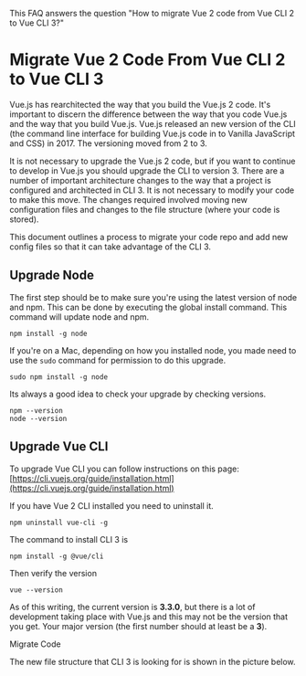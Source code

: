 This FAQ answers the question "How to migrate Vue 2 code from Vue CLI 2 to Vue CLI 3?"

# Migrate Vue 2 Code From Vue CLI 2 to Vue CLI 3

Vue.js has rearchitected the way that you build the Vue.js 2 code.  It's important to discern the difference between the way that you code Vue.js and the way that you build Vue.js.  Vue.js released an new version of the CLI \(the command line interface for building Vue.js code in to Vanilla JavaScript and CSS\) in 2017.  The versioning moved from 2 to 3.  

It is not necessary to upgrade the Vue.js 2 code, but if you want to continue to develop in Vue.js you should upgrade the CLI to version 3.  There are a number of important architecture changes to the way that a project is configured and architected in CLI 3.  It is not necessary to modify your code to make this move.  The changes required involved moving new configuration files and changes to the file structure \(where your code is stored\).  

This document outlines a process to migrate your code repo and add new config files so that it can take advantage of the CLI 3.

## Upgrade Node

The first step should be to make sure you're using the latest version of node and npm.  This can be done by executing the global install command. This command will update node and npm.

`npm install -g node`

If you're on a Mac, depending on how you installed node, you made need to use the `sudo` command for permission to do this upgrade.

`sudo npm install -g node`

Its always a good idea to check your upgrade by checking versions.

```
npm --version
node --version
```

## Upgrade Vue CLI

To upgrade Vue CLI you can follow instructions on this page: [https://cli.vuejs.org/guide/installation.html](https://cli.vuejs.org/guide/installation.html)

If you have Vue 2 CLI installed you need to uninstall it.

```
npm uninstall vue-cli -g
```

The command to install CLI 3 is

```
npm install -g @vue/cli
```

Then verify the version

```
vue --version
```

As of this writing, the current version is **3.3.0**, but there is a lot of development taking place with Vue.js and this may not be the version that you get.  Your major version \(the first number should at least be a **3**\).

Migrate Code

The new file structure that CLI 3 is looking for is shown in the picture below.



